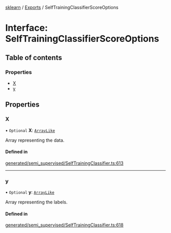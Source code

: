 [sklearn](../readme.md) / [Exports](../modules.md) / SelfTrainingClassifierScoreOptions

# Interface: SelfTrainingClassifierScoreOptions

## Table of contents

### Properties

- [X](SelfTrainingClassifierScoreOptions.md#x)
- [y](SelfTrainingClassifierScoreOptions.md#y)

## Properties

### X

• `Optional` **X**: [`ArrayLike`](../modules.md#arraylike)

Array representing the data.

#### Defined in

[generated/semi_supervised/SelfTrainingClassifier.ts:613](https://github.com/transitive-bullshit/scikit-learn-ts/blob/367336a/packages/sklearn/src/generated/semi_supervised/SelfTrainingClassifier.ts#L613)

___

### y

• `Optional` **y**: [`ArrayLike`](../modules.md#arraylike)

Array representing the labels.

#### Defined in

[generated/semi_supervised/SelfTrainingClassifier.ts:618](https://github.com/transitive-bullshit/scikit-learn-ts/blob/367336a/packages/sklearn/src/generated/semi_supervised/SelfTrainingClassifier.ts#L618)
